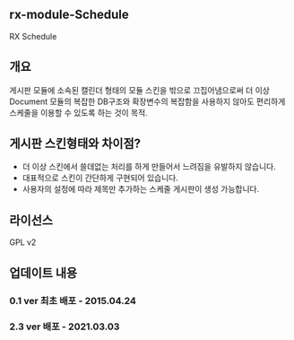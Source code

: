 ## rx-module-Schedule

RX Schedule


## 개요
게시판 모듈에 소속된 캘린더 형태의 모듈 스킨을 밖으로 끄집어냄으로써 더 이상 Document 모듈의 복잡한 DB구조와 확장변수의 복잡함을 사용하지 않아도 편리하게 스케줄을 이용할 수 있도록 하는 것이 목적.

## 게시판 스킨형태와 차이점?
* 더 이상 스킨에서 쓸데없는 처리를 하게 만들어서 느려짐을 유발하지 않습니다.
* 대표적으로 스킨이 간단하게 구현되어 있습니다.
* 사용자의 설정에 따라 제목만 추가하는 스케줄 게시판이 생성 가능합니다.

## 라이선스
GPL v2

## 업데이트 내용

### 0.1 ver 최초 배포 - 2015.04.24

### 2.3 ver 배포 - 2021.03.03
